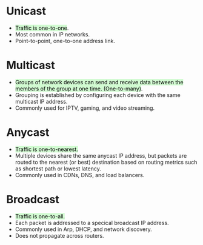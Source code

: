 # Unicast
- <mark style="background: #BBFABBA6;">Traffic is one-to-one</mark>.
- Most common in IP networks.
- Point-to-point, one-to-one address link.

# Multicast
- <mark style="background: #BBFABBA6;">Groups of network devices can send and receive data between the members of the group at one time. (One-to-many)</mark>.
- Grouping is established by configuring each device with the same multicast IP address.
- Commonly used for IPTV, gaming, and video streaming.

# Anycast
- <mark style="background: #BBFABBA6;">Traffic is one-to-nearest.</mark>
- Multiple devices share the same anycast IP address, but packets are routed to the nearest (or best) destination based on routing metrics such as shortest path or lowest latency.
- Commonly used in CDNs, DNS, and load balancers.

# Broadcast
- <mark style="background: #BBFABBA6;">Traffic is one-to-all.</mark>
- Each packet is addressed to a specical broadcast IP address.
- Commonly used in Arp, DHCP, and network discovery.
- Does not propagate across routers.

